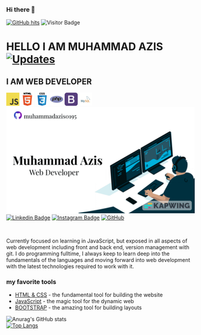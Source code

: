 ### Hi there 👋

<!--
**muhammadazis0195/muhammadazis0195** is a ✨ _special_ ✨ repository because its `README.md` (this file) appears on your GitHub profile.

Here are some ideas to get you started:

- 🔭 I’m currently working on ...
- 🌱 I’m currently learning ...
- 👯 I’m looking to collaborate on ...
- 🤔 I’m looking for help with ...
- 💬 Ask me about ...
- 📫 How to reach me: ...
- 😄 Pronouns: ...
- ⚡ Fun fact: ...
-->
<a href="https://github.com/mhmmadazis/mhmmadazis" target="_blank"><img alt="GitHub hits" src="https://img.shields.io/github/last-commit/mhmmadazis/mhmmadazis?label=profile%20updated&style=flat-square"></a>
![Visitor Badge](https://visitor-badge.laobi.icu/badge?page_id=mhmmadazis.mhmmadazis)
# HELLO I AM MUHAMMAD AZIS  <a href="https://github.com/mhmmadazis?tab=followers" target="_blank"><img alt="Updates" src="https://img.shields.io/badge/--000000?style=flat-square&logo=RSS&logoColor=white"></a>
## I AM WEB DEVELOPER

<code><img height="35" src="https://raw.githubusercontent.com/github/explore/80688e429a7d4ef2fca1e82350fe8e3517d3494d/topics/javascript/javascript.png"></code>
<code><img height="35" src="https://raw.githubusercontent.com/github/explore/80688e429a7d4ef2fca1e82350fe8e3517d3494d/topics/html/html.png"></code>
<code><img height="35" src="https://raw.githubusercontent.com/github/explore/80688e429a7d4ef2fca1e82350fe8e3517d3494d/topics/css/css.png"></code>
<code><img height="35" src="https://raw.githubusercontent.com/github/explore/80688e429a7d4ef2fca1e82350fe8e3517d3494d/topics/php/php.png"></code>
<code><img height="35" src="https://raw.githubusercontent.com/github/explore/80688e429a7d4ef2fca1e82350fe8e3517d3494d/topics/bootstrap/bootstrap.png"></code>
<code><img height="35" src="https://raw.githubusercontent.com/github/explore/80688e429a7d4ef2fca1e82350fe8e3517d3494d/topics/mysql/mysql.png"></code>
![Hero Image](hero-image.gif)
<br>
[![Linkedin Badge](https://img.shields.io/badge/-LinkedIn-0e76a8?style=flat-square&logo=Linkedin&logoColor=white)](https://www.linkedin.com/in/mhmmadazis/)
[![Instagram Badge](https://img.shields.io/badge/-Instagram-e4405f?style=flat-square&logo=Instagram&logoColor=white)](https://instagram.com/mhmmad.azis_)
<a href="https://github.com/mhmmadazis" target="_blank"><img alt="GitHub" src="https://img.shields.io/badge/@mhmmadazis-181717?style=flat-square&logo=GitHub&logoColor=white"></a>

<br>

Currently focused on learning in JavaScript, but exposed in all aspects of web development including front and back end, version management with git. I do programming fulltime, I always keep to learn deep into the fundamentals of the languages and moving forward into web development with the latest technologies required to work with it.

### my favorite tools

* [HTML & CSS](https://html.com/) - the fundamental tool for building the website
* [JavaScript](https://www.javascript.com/) - the magic tool for the dynamic web
* [BOOTSTRAP](https://getbootstrap.com/) - the amazing tool for building layouts

![Anurag's GitHub stats](https://github-readme-stats.vercel.app/api?username=anuraghazra&theme=dark&show_icons=true)
 <br>
[![Top Langs](https://github-readme-stats.vercel.app/api/top-langs/?username=mhmmadazis)](https://github.com/mhmmadazis/github-readme-stats)

